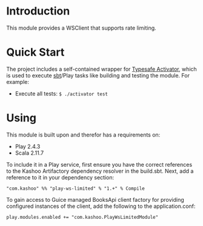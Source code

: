 # Introduction

This module provides a WSClient that supports rate limiting.

# Quick Start

The project includes a self-contained wrapper for [Typesafe Activator](http://www.typesafe.com/activator), which is used to execute [sbt](http://www.scala-sbt.org/)/Play tasks like building and testing the module. For example:

* Execute all tests: `$ ./activator test`

# Using

This module is built upon and therefor has a requirements on:

* Play 2.4.3
* Scala 2.11.7

To include it in a Play service, first ensure you have the correct references to the Kashoo Artifactory dependency resolver 
in the build.sbt.  Next, add a reference to it in your dependency section:

```
"com.kashoo" %% "play-ws-limited" % "1.+" % Compile
```

To gain access to Guice managed BooksApi client factory for providing configured instances of the client, add the following to
 the application.conf: 
 
```play.modules.enabled += "com.kashoo.PlayWsLimitedModule"```

